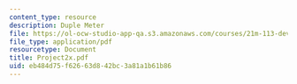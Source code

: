 ```yaml
---
content_type: resource
description: Duple Meter
file: https://ol-ocw-studio-app-qa.s3.amazonaws.com/courses/21m-113-developing-musical-structures-fall-2002/eb484d75f62663d842bc3a81a1b61b86_Project2x.pdf
file_type: application/pdf
resourcetype: Document
title: Project2x.pdf
uid: eb484d75-f626-63d8-42bc-3a81a1b61b86
---
```


